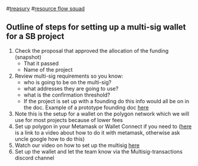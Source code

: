 #[treasury](/tags/treasury.md) #[resource flow squad](/notes/archive/clarity/Tags/resource%20flow%20squad.md) 
## Outline of steps for setting up a multi-sig wallet for a SB project
1. Check the proposal that approved the allocation of the funding (snapshot)
	- That it passed
	- Name of the project
2. Review multi-sig requirements so you know:
	- who is going to be on the multi-sig?
	- what addresses they are going to use? 
	- what is the confirmation threshold?
	- If the project is set up with a founding do this info would all be on in the doc. Example of a prototype founding doc [here](https://app.clarity.so/superbenefit/notes/ec753aec-320d-413a-9f80-39b9ca9fe064)  
3. Note this is the setup for a wallet on the polygon network which we will use for most projects because of lower fees
4. Set up polygon in your Metamask or Wallet Connect if you need to ([here](https://www.youtube.com/watch?v=LAv_wpDVLlM) is a link to a video about how to do it with metamask, otherwise ask uncle google how to do this)
5. Watch our video on how to set up the multisig [here](https://www.loom.com/share/6da7ffbc2a4a4fb79893ac36a5189b10)
6. Set up the wallet and let the team know via the Multisig-transactions discord channel 




